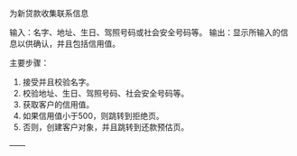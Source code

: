 为新贷款收集联系信息

输入：名字、地址、生日、驾照号码或社会安全号码等。
输出：显示所输入的信息以供确认，并且包括信用值。

主要步骤：
1. 接受并且校验名字。
2. 校验地址、生日、驾照号码、社会安全号码等。
3. 获取客户的信用值。
4. 如果信用值小于500，则跳转到拒绝页。
5. 否则，创建客户对象，并且跳转到还款预估页。

——

